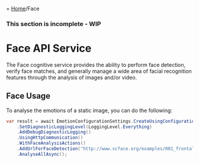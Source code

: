 = [Home](/README.md)/Face

### This section is incomplete - WIP

# Face API Service
The Face cognitive service provides the ability to perform face detection, verify face matches, and generally manage a wide area of facial recognition features through the analysis of images and/or video.

## Face Usage
To analyse the emotions of a static image, you can do the following:
```c#
var result = await EmotionConfigurationSettings.CreateUsingConfigurationKeys("YOUR-API-KEY", LocationKeyIdentifier.WestUs)
    .SetDiagnosticLoggingLevel(LoggingLevel.Everything)
    .AddDebugDiagnosticLogging()
    .UsingHttpCommunication()
    .WithFaceAnalysisActions()
    .AddUrlForFaceDetection("http://www.scface.org/examples/001_frontal.jpg",FaceDetectionAttributes.Gender | FaceDetectionAttributes.Age)
    .AnalyseAllAsync();
```
